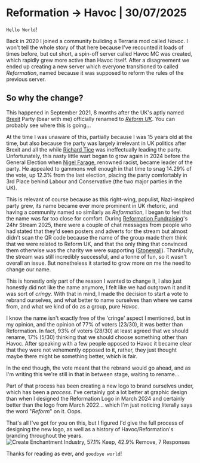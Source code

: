 # Reformation → Havoc | 30/07/2025
`Hello World`!

Back in 2020 I joined a community building a Terraria mod called *Havoc*. I won't tell the whole story of that here because I've recounted it loads of times before, but cut short, a spin-off server called Havoc MC was created, which rapidly grew more active than Havoc itself. After a disagreement we ended up creating a new server which everyone transitioned to called *Reformation*, named because it was supposed to reform the rules of the previous server.

## So why the change?

This happened in September 2021, 8 months after the UK's aptly named [Brexit](https://en.wikipedia.org/wiki/Brexit) Party (bear with me) officially renamed to *[Reform UK](https://en.wikipedia.org/wiki/Reform_UK)*. You can probably see where this is going...

At the time I was unaware of this, partially because I was 15 years old at the time, but also because the party was largely irrelevant in UK politics after Brexit and all the while [Richard Tice](https://en.wikipedia.org/wiki/Richard_Tice) was ineffectually leading the party. Unfortunately, this nasty little wart began to grow again in 2024 before the General Election when [Nigel Farage](https://en.wikipedia.org/wiki/Nigel_Farage), renowned racist, became leader of the party. He appealed to gammons well enough in that time to snag 14.29% of the vote, up 12.3% from the last election, placing the party comfortably in 3rd Place behind Labour and Conservative (the two major parties in the UK).

This is relevant of course because as this right-wing, populist, Nazi-inspired party grew, its name became ever more prominent in UK rhetoric, and having a community named so similarly as *Reformation*, I began to feel that the name was far too close for comfort. During [Reformation Fundraising](https://reformationfundraising.com/)'s 24hr Stream 2025, there were a couple of chat messages from people who had stated that they'd seen posters and adverts for the stream but almost didn't scan the QR code because the name of the group made them think that we were related to Reform UK, and that the only thing that convinced them otherwise was the charity we were supporting ([Stonewall](https://reformationfundraising.com/archive/2025)). Thankfully, the stream was still incredibly successful, and a tonne of fun, so it wasn't overall an issue. But nonetheless it started to grow more on me the need to change our name.

This is honestly only part of the reason I wanted to change it, I also just honestly did not like the name anymore, I felt like we had outgrown it and it was sort of *cringy*. With that in mind, I made the decision to start a vote to rebrand ourselves, and what better to name ourselves than where we came from, and what we kind of do as a group, pure *Havoc*.

I know the name isn't exactly free of the 'cringe' aspect I mentioned, but in my opinion, and the opinion of 77% of voters (23/30), it was better than Reformation. In fact, 93% of voters (28/30) at least agreed that we should rename, 17% (5/30) thinking that we should choose something other than Havoc. After speaking with a few people opposed to Havoc it became clear that they were not vehemently opposed to it, rather, they just thought maybe there might be something better, which is fair.

In the end though, the vote meant that the rebrand would go ahead, and as I'm writing this we're still in that in between stage, waiting to rename...

Part of that process has been creating a new logo to brand ourselves under, which has been a *process*. I've certainly got a lot better at graphic design than when I designed the Reformation Logo in March 2024 and certainly better than the logo from March 2022... which I'm just noticing literally says the word "*Reform*" on it. Oops.

That's all I've got for you on this, but I figured I'd give the full process of designing the new logo, as well as a history of Havoc/Reformation's branding throughout the years.
![Create Enchantment Industry, 57.1% Keep, 42.9% Remove, 7 Responses](../images/Logo%20Timeline.png)

Thanks for reading as ever, and `goodbye world`!